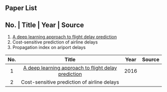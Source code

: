 ## Paper List

No. | Title | Year | Source
----------------------------
1. [A deep learning approach to flight delay prediction](https://ieeexplore.ieee.org/stamp/stamp.jsp?tp=&arnumber=7778092)
2. Cost-sensitive prediction of airline delays
3. Propagation index on ariport delays


| No.  |                                                          Title                                                          | Year | Source |
|:----:|:-----------------------------------------------------------------------------------------------------------------------:|:----:|:------:|
|   1  | [A deep learning approach to flight delay prediction](https://ieeexplore.ieee.org/stamp/stamp.jsp?tp=&arnumber=7778092) | 2016 |        |
|   2  |                                       Cost-sensitive prediction of airline delays                                       |      |        |
